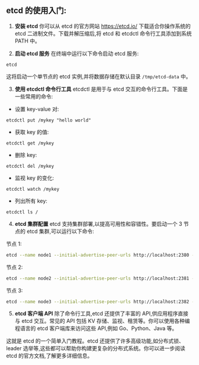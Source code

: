 ## etcd 的使用入门:

1. **安装 etcd**
你可以从 etcd 的官方网站 https://etcd.io/ 下载适合你操作系统的 etcd 二进制文件。下载并解压缩后,将 etcd 和 etcdctl 命令行工具添加到系统 PATH 中。

2. **启动 etcd 服务**
在终端中运行以下命令启动 etcd 服务:
```
etcd
```
这将启动一个单节点的 etcd 实例,并将数据存储在默认目录 `/tmp/etcd-data` 中。

3. **使用 etcdctl 命令行工具**
etcdctl 是用于与 etcd 交互的命令行工具。下面是一些常用的命令:

- 设置 key-value 对:
```
etcdctl put /mykey "hello world"
```
- 获取 key 的值:
```
etcdctl get /mykey
```
- 删除 key:
```
etcdctl del /mykey
```
- 监视 key 的变化:
```
etcdctl watch /mykey
```
- 列出所有 key:
```
etcdctl ls /
```

4. **etcd 集群配置**
etcd 支持集群部署,以提高可用性和容错性。要启动一个 3 节点的 etcd 集群,可以运行以下命令:

节点 1:
```bash
etcd --name node1 --initial-advertise-peer-urls http://localhost:2380 --listen-peer-urls http://localhost:2380 --listen-client-urls http://localhost:2379 --advertise-client-urls http://localhost:2379 --initial-cluster-token etcd-cluster-1 --initial-cluster 'node1=http://localhost:2380,node2=http://localhost:2381,node3=http://localhost:2382' --initial-cluster-state new
```

节点 2:
```bash
etcd --name node2 --initial-advertise-peer-urls http://localhost:2381 --listen-peer-urls http://localhost:2381 --listen-client-urls http://localhost:2379 --advertise-client-urls http://localhost:2379 --initial-cluster-token etcd-cluster-1 --initial-cluster 'node1=http://localhost:2380,node2=http://localhost:2381,node3=http://localhost:2382' --initial-cluster-state new
```

节点 3:
```bash
etcd --name node3 --initial-advertise-peer-urls http://localhost:2382 --listen-peer-urls http://localhost:2382 --listen-client-urls http://localhost:2379 --advertise-client-urls http://localhost:2379 --initial-cluster-token etcd-cluster-1 --initial-cluster 'node1=http://localhost:2380,node2=http://localhost:2381,node3=http://localhost:2382' --initial-cluster-state new
```

5. **etcd 客户端 API**
除了命令行工具,etcd 还提供了丰富的 API,供应用程序直接与 etcd 交互。常见的 API 包括 KV 存储、监视、租赁等。你可以使用各种编程语言的 etcd 客户端库来访问这些 API,例如 Go、Python、Java 等。

这就是 etcd 的一个简单入门教程。etcd 还提供了许多高级功能,如分布式锁、leader 选举等,这些都可以帮助你构建更复杂的分布式系统。你可以进一步阅读 etcd 的官方文档,了解更多详细信息。
